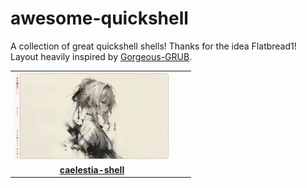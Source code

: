 # awesome-quickshell
A collection of great quickshell shells! Thanks for the idea Flatbread1! Layout heavily inspired by [Gorgeous-GRUB](https://github.com/Jacksaur/Gorgeous-GRUB/).

|    |    |    |
|:-------:|:-------:|:---------:|
|<img src="/assets/caelestia.jpg" width=247>|    |    |
|**[caelestia-shell](https://github.com/caelestia-dots/shell)**|    |    |
